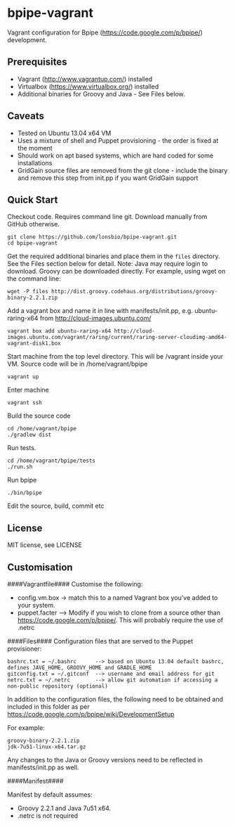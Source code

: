 bpipe-vagrant
=============

Vagrant configuration for Bpipe (https://code.google.com/p/bpipe/) development.

Prerequisites
----
- Vagrant (http://www.vagrantup.com/) installed
- Virtualbox (https://www.virtualbox.org/) installed
- Additional binaries for Groovy and Java - See Files below.

Caveats
----
- Tested on Ubuntu 13.04 x64 VM
- Uses a mixture of shell and Puppet provisioning - the order is fixed at the moment
- Should work on apt based systems, which are hard coded for some installations
- GridGain source files are removed from the git clone - include the binary and remove this step from init.pp if you want GridGain support 


Quick Start
----

Checkout code. Requires command line git. Download manually from GitHub otherwise.

	git clone https://github.com/lonsbio/bpipe-vagrant.git
	cd bpipe-vagrant

Get the required additional binaries and place them in the `files` directory. See the Files section below for detail. Note: Java may require login to download. Groovy can be downloaded directly. For example, using wget on the command line:

	wget -P files http://dist.groovy.codehaus.org/distributions/groovy-binary-2.2.1.zip

Add a vagrant box and name it in line with manifests/init.pp, e.g. ubuntu-raring-x64 from http://cloud-images.ubuntu.com/

	vagrant box add ubuntu-raring-x64 http://cloud-images.ubuntu.com/vagrant/raring/current/raring-server-cloudimg-amd64-vagrant-disk1.box

 Start machine from the top level directory. This will be /vagrant inside your VM. Source code will be in /home/vagrant/bpipe 

	vagrant up

Enter machine

	vagrant ssh

Build the source code 

	cd /home/vagrant/bpipe
	./gradlew dist

Run tests.

	cd /home/vagrant/bpipe/tests
	./run.sh 

Run bpipe

	./bin/bpipe

Edit the source, build, commit etc


License
----
MIT license, see LICENSE


## Customisation ##

####Vagrantfile####
Customise the following:

- config.vm.box -> match this to a named Vagrant box you've added to your system.
- puppet.facter --> Modify if you wish to clone from a source other than https://code.google.com/p/bpipe/. This will probably require the use of .netrc  


####Files####
Configuration files that are served to the Puppet provisioner:

	bashrc.txt = ~/.bashrc 		--> based on Ubuntu 13.04 default bashrc, defines JAVE_HOME, GROOVY_HOME and GRADLE_HOME
	gitconfig.txt = ~/.gitconf 	--> username and email address for git
	netrc.txt = ~/.netrc		--> allow git automation if accessing a non-public repository (optional)

In addition to the configuration files, the following need to be obtained and included in this folder as 
per https://code.google.com/p/bpipe/wiki/DevelopmentSetup 

For example:

	groovy-binary-2.2.1.zip
	jdk-7u51-linux-x64.tar.gz		

Any changes to the Java or Groovy versions need to be reflected in manifests/init.pp as well.

####Manifest####

Manifest by default assumes:
- Groovy 2.2.1 and Java 7u51 x64. 
- .netrc is not required

